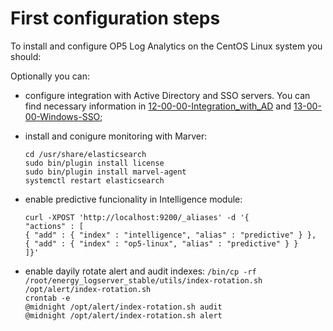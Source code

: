 First configuration steps
=========================
To install and configure OP5 Log Analytics on the CentOS Linux system you should:

Optionally you can:
- configure integration with Active Directory and SSO servers. You can find necessary information in [12-00-00-Integration_with_AD](/./12-00-00-Integration_with_AD/12-00-00-Integration_with_AD.md) and [13-00-00-Windows-SSO](/./13-00-00-Windows-SSO/13-00-00-Windows-SSO.md);
- install and conigure monitoring with Marver:

	`cd /usr/share/elasticsearch`\
	`sudo bin/plugin install license`\
	`sudo bin/plugin install marvel-agent`\
	`systemctl restart elasticsearch`

- enable predictive funcionality in Intelligence module:

	`curl -XPOST 'http://localhost:9200/_aliases' -d '{`\
     		`"actions" : [`\
         	`{ "add" : { "index" : "intelligence", "alias" : "predictive" } },`\
        	 `{ "add" : { "index" : "op5-linux", "alias" : "predictive" } }`\
     		`]}'`
- enable dayily rotate alert and audit indexes:
	`/bin/cp -rf /root/energy_logserver_stable/utils/index-rotation.sh /opt/alert/index-rotation.sh`\
	`crontab -e`\
	`@midnight /opt/alert/index-rotation.sh audit`\
	`@midnight /opt/alert/index-rotation.sh alert`
